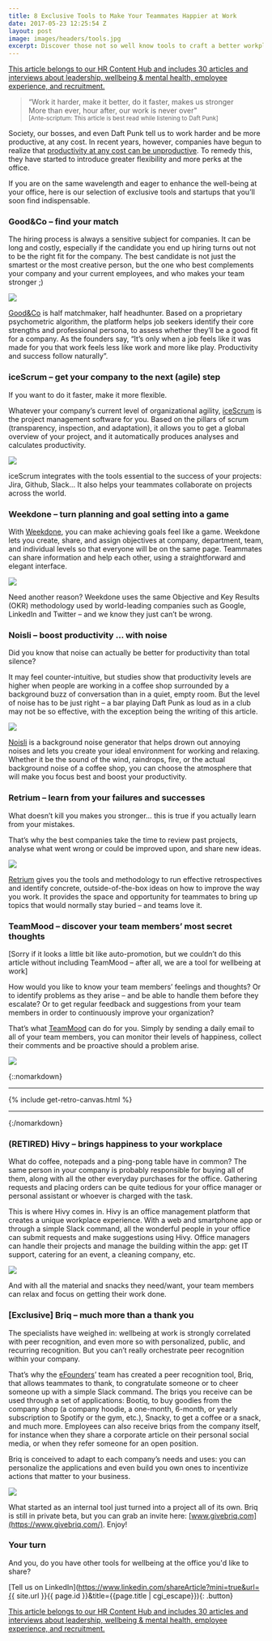 ```yaml
---
title: 8 Exclusive Tools to Make Your Teammates Happier at Work
date: 2017-05-23 12:25:54 Z
layout: post
image: images/headers/tools.jpg
excerpt: Discover those not so well know tools to craft a better workplace.
---
```

<p></p>
<section class="hub-content-link hub-content-link-end">
  <a href="https://www.teammood.com/en/hub/hr-hub/">This article belongs to our <span>HR Content Hub</span> and includes 30 articles and interviews about leadership, wellbeing & mental health, employee experience, and recruitment.</a>
</section>

<blockquote>
“Work it harder, make it better, do it faster, makes us stronger
<br>
More than ever, hour after, our work is never over"
<br>
<small>[Ante-scriptum: This article is best read while listening to Daft Punk]</small>
</blockquote>



Society, our bosses, and even Daft Punk tell us to work harder and be more productive, at any cost. In recent years, however, companies have begun to realize that [productivity at any cost can be unproductive](https://blog.teammood.com/en/2017/03/07/wellbeing-at-work-the-benefits-of-happiness-in-the-workplace.html). To remedy this, they have started to introduce greater flexibility and more perks at the office.

If you are on the same wavelength and eager to enhance the well-being at your office, here is our selection of exclusive tools and startups that you’ll soon find indispensable.

### Good&Co – find your match

The hiring process is always a sensitive subject for companies. It can be long and costly, especially if the candidate you end up hiring turns out not to be the right fit for the company. The best candidate is not just the smartest or the most creative person, but the one who best complements your company and your current employees, and who makes your team stronger ;)

<a target="_blank" href="https://good.co/"><img src="/images/posts/8-tools/good-co.png"></a>

[Good&Co](https://good.co/) is half matchmaker, half headhunter. Based on a proprietary psychometric algorithm, the platform helps job seekers identify their core strengths and professional persona, to assess whether they’ll be a good fit for a company. As the founders say, “It’s only when a job feels like it was made for you that work feels less like work and more like play. Productivity and success follow naturally”.

### iceScrum – get your company to the next (agile) step

If you want to do it faster, make it more flexible.

Whatever your company’s current level of organizational agility, [iceScrum](https://www.icescrum.com/) is the project management software for you. Based on the pillars of scrum (transparency, inspection, and adaptation), it allows you to get a global overview of your project, and it automatically produces analyses and calculates productivity.

<a target="_blank" href="https://www.icescrum.com/"><img src="/images/posts/8-tools/Icescrum.png"></a>

iceScrum integrates with the tools essential to the success of your projects: Jira, Github, Slack... It also helps your teammates collaborate on projects across the world.

### Weekdone – turn planning and goal setting into a game

With [Weekdone](https://www.weekdone.com/), you can make achieving goals feel like a game. Weekdone lets you create, share, and assign objectives at company, department, team, and individual levels so that everyone will be on the same page. Teammates can share information and help each other, using a straightforward and elegant interface.

<a target="_blank" href="https://www.weekdone.com/"><img src="/images/posts/8-tools/weekdone.jpg"></a>

Need another reason? Weekdone uses the same Objective and Key Results (OKR) methodology used by world-leading companies such as Google, LinkedIn and Twitter – and we know they just can’t be wrong.

### Noisli – boost productivity … with noise

Did you know that noise can actually be better for productivity than total silence?

It may feel counter-intuitive, but studies show that productivity levels are higher when people are working in a coffee shop surrounded by a background buzz of conversation than in a quiet, empty room. But the level of noise has to be just right – a bar playing Daft Punk as loud as in a club may not be so effective, with the exception being the writing of this article.

<a target="_blank" href="https://www.noisli.com/"><img src="/images/posts/8-tools/noisli.jpg"></a>

[Noisli](https://www.noisli.com/) is a background noise generator that helps drown out annoying noises and lets you create your ideal environment for working and relaxing. Whether it be the sound of the wind, raindrops, fire, or the actual background noise of a coffee shop, you can choose the atmosphere that will make you focus best and boost your productivity.

### Retrium – learn from your failures and successes

What doesn’t kill you makes you stronger… this is true if you actually learn from your mistakes.

That’s why the best companies take the time to review past projects, analyse what went wrong or could be improved upon, and share new ideas.

<a target="_blank" href="https://www.retrium.com/"><img src="/images/posts/8-tools/retrium.png"></a>

[Retrium](https://www.retrium.com/) gives you the tools and methodology to run effective retrospectives and identify concrete, outside-of-the-box ideas on how to improve the way you work. It provides the space and opportunity for teammates to bring up topics that would normally stay buried – and teams love it.


### TeamMood – discover your team members’ most secret thoughts

[Sorry if it looks a little bit like auto-promotion, but we couldn’t do this article without including TeamMood – after all, we are a tool for wellbeing at work]

How would you like to know your team members’ feelings and thoughts? Or to identify problems as they arise – and be able to handle them before they escalate? Or to get regular feedback and suggestions from your team members in order to continuously improve your organization?

That’s what [TeamMood](https://www.teammood.com/) can do for you. Simply by sending a daily email to all of your team members, you can monitor their levels of happiness, collect their comments and be proactive should a problem arise.

<a target="_blank" href="https://www.teammood.com/"><img src="/images/posts/8-tools/teammood.png"></a>

{::nomarkdown}
<hr/>
  {% include get-retro-canvas.html %}
<hr/>
{:/nomarkdown}

### (RETIRED) Hivy – brings happiness to your workplace

What do coffee, notepads and a ping-pong table have in common? The same person in your company is probably responsible for buying all of  them, along with all the other everyday purchases for the office. Gathering requests and placing orders can be quite tedious  for your office manager or personal assistant or whoever is charged with the task.

This is where Hivy comes in. Hivy is an office management platform that creates a unique workplace experience. With a web and smartphone app or through a simple Slack command, all the wonderful people in your office can submit requests and make suggestions using Hivy. Office managers can handle their projects and manage the building within the app: get IT support, catering for an event, a cleaning company, etc.

<img src="/images/posts/8-tools/hivy.jpg">

And with all the material and snacks they need/want, your team members can relax and focus on getting their work done.

### [Exclusive] Briq – much more than a thank you

The specialists have weighed in: wellbeing at work is strongly correlated with peer recognition, and even more so with personalized, public, and recurring recognition. But you can’t really orchestrate peer recognition within your company.

That’s why the [eFounders](https://efounders.co/)’ team has created a peer recognition tool, Briq, that allows teammates to thank, to congratulate someone or to cheer someone up with a simple Slack command. The briqs you receive can be used through a set of applications: Bootiq, to buy goodies from the company shop (a company hoodie, a one-month, 6-month, or yearly subscription to Spotify or the gym, etc.), Snacky, to get a coffee or a snack, and much more. Employees can also receive briqs from the company itself, for instance when they share a corporate article on their personal social media, or when they refer someone for an open position.

Briq is conceived to adapt to each company’s needs and uses: you can personalize the applications and even build you own ones to incentivize actions that matter to your business.

<a target="_blank" href="https://www.givebriq.com/"><img src="/images/posts/8-tools/briq.png"></a>

What started as an internal tool just turned into a project all of its own. Briq is still in private beta, but you can grab an invite here: [www.givebriq.com](https://www.givebriq.com/). Enjoy!

### Your turn

And you, do you have other tools for wellbeing at the office you'd like to share?

[Tell us on LinkedIn](https://www.linkedin.com/shareArticle?mini=true&url={{ site.url }}{{ page.id }}&title={{page.title | cgi_escape}}){: .button}

<section class="hub-content-link">
  <a href="https://www.teammood.com/en/hub/hr-hub/">This article belongs to our <span>HR Content Hub</span> and includes 30 articles and interviews about leadership, wellbeing & mental health, employee experience, and recruitment.</a>
</section>